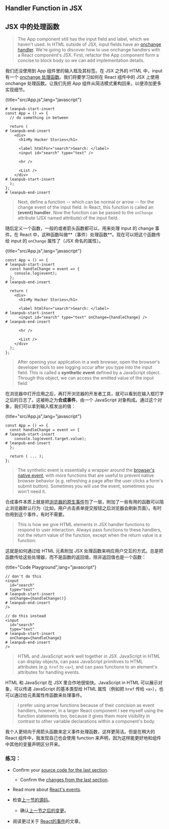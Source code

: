 ## Handler Function in JSX

## JSX 中的处理函数

> The App component still has the input field and label, which we haven't used. In HTML outside of JSX, input fields have an [onchange handler](https://developer.mozilla.org/en-US/docs/Web/API/GlobalEventHandlers/onchange). We're going to discover how to use onchange handlers with a React component's JSX. First, refactor the App component form a concise to block body so we can add implementation details.

我们还没使用到 App 组件里的输入框及其标签。在 JSX 之外的 HTML 中，input 有一个 [onchange 处理函数](https://developer.mozilla.org/en-US/docs/Web/API/GlobalEventHandlers/onchange)。我们将要学习如何在 React 组件中的 JSX 上使用 onchange 处理函数。让我们先把 App 组件从简洁模式重构回来，以便添加更多实现细节。

{title="src/App.js",lang="javascript"}

~~~~~~~
# leanpub-start-insert
const App = () => {
  // do something in between

  return (
# leanpub-end-insert
    <div>
      <h1>My Hacker Stories</h1>

      <label htmlFor="search">Search: </label>
      <input id="search" type="text" />

      <hr />

      <List />
    </div>
# leanpub-start-insert
  );
};
# leanpub-end-insert
~~~~~~~

> Next, define a function -- which can be normal or arrow -- for the change event of the input field. In React, this function is called an **(event) handler**. Now the function can be passed to the `onChange` attribute (JSX named attribute) of the input field.

随后定义一个函数，一般的或者箭头函数都可以，用来处理 input 的 change 事件。在 React 中，这种函数叫做**（事件）处理函数**。现在可以把这个函数传给 input 的 `onChange` 属性了（JSX 命名的属性）。

{title="src/App.js",lang="javascript"}
~~~~~~~
const App = () => {
# leanpub-start-insert
  const handleChange = event => {
    console.log(event);
  };
# leanpub-end-insert

  return (
    <div>
      <h1>My Hacker Stories</h1>

      <label htmlFor="search">Search: </label>
# leanpub-start-insert
      <input id="search" type="text" onChange={handleChange} />
# leanpub-end-insert

      <hr />

      <List />
    </div>
  );
};
~~~~~~~

> After opening your application in a web browser, open the browser's developer tools to see logging occur after you type into the input field. This is called a **synthetic event** defined by a JavaScript object. Through this object, we can access the emitted value of the input field:

在浏览器中打开应用之后，再打开浏览器的开发者工具，就可以看到在输入框打字之后的日志了。这被称之为**合成事件**，由一个 JavaScript 对象构成。通过这个对象，我们可以拿到输入框发出的值：

{title="src/App.js",lang="javascript"}
~~~~~~~
const App = () => {
  const handleChange = event => {
# leanpub-start-insert
    console.log(event.target.value);
# leanpub-end-insert
  };

  return ( ... );
};
~~~~~~~

> The synthetic event is essentially a wrapper around the [browser's native event](https://developer.mozilla.org/en-US/docs/Web/Events), with more functions that are useful to prevent native browser behavior (e.g. refreshing a page after the user clicks a form's submit button). Sometimes you will use the event, sometimes you won't need it.

合成事件本质上就是把[浏览器的原生事件](https://developer.mozilla.org/en-US/docs/Web/Events)包了一层，附加了一些有用的函数可以阻止浏览器默认行为（比如，用户点击表单提交按钮之后浏览器会刷新页面）。有时你用到这个事件，有时不需要。


> This is how we give HTML elements in JSX handler functions to respond to user interaction. Always pass functions to these handlers, not the return value of the function, except when the return value is a function:

这就是如何通过给 HTML 元素附加 JSX 处理函数来响应用户交互的方式。总是把函数传给这些处理器，而不是函数的返回值，除非返回值也是一个函数：

{title="Code Playground",lang="javascript"}
~~~~~~~
// don't do this
<input
  id="search"
  type="text"
# leanpub-start-insert
  onChange={handleChange()}
# leanpub-end-insert
/>

// do this instead
<input
  id="search"
  type="text"
# leanpub-start-insert
  onChange={handleChange}
# leanpub-end-insert
/>
~~~~~~~

> HTML and JavaScript work well together in JSX. JavaScript in HTML can display objects, can pass JavaScript primitives to HTML attributes (e.g. `href` to `<a>`), and can pass functions to an element's attributes for handling events.

HTML 和 JavaScript 在 JSX 里合作地很愉快。JavaScript in HTML 可以展示对象，可以传递 JavaScript 的基本类型给 HTML 属性（例如把 `href` 传给 `<a>`），也可以通过给元素属性传函数来处理事件。

> I prefer using arrow functions because of their concision as event handlers, however, in a larger React component I see myself using the function statements too, because it gives them more visibility in contrast to other variable declarations within a component's body.

我个人更倾向于用箭头函数来定义事件处理函数，这样更简洁。但是在稍大的 React 组件中，我发现自己也会使用 function 来声明，因为这样能更好地和组件中其他的变量声明区分开来。

### 练习：

* Confirm your [source code for the last section](https://codesandbox.io/s/github/the-road-to-learn-react/hacker-stories/tree/hs/Handler-Function-in-JSX).
  * Confirm the [changes from the last section](https://github.com/the-road-to-learn-react/hacker-stories/compare/hs/React-Component-Definition...hs/Handler-Function-in-JSX?expand=1).
* Read more about [React's events](https://reactjs.org/docs/events.html).

* 检查[上一节的源码](https://codesandbox.io/s/github/the-road-to-learn-react/hacker-stories/tree/hs/Handler-Function-in-JSX)。
	* 确认[上一节之后的变更](https://github.com/the-road-to-learn-react/hacker-stories/compare/hs/React-Component-Definition...hs/Handler-Function-in-JSX?expand=1)。
* 阅读更过关于 [React的事件](https://reactjs.org/docs/events.html)的文章。